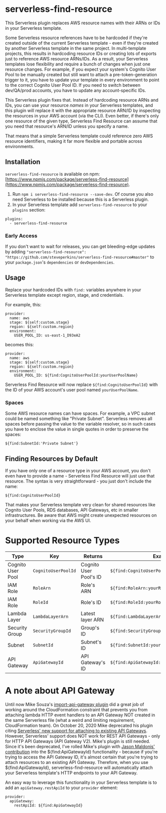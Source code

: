 # serverless-find-resource

This Serverless plugin replaces AWS resource names with their ARNs or IDs in your Serverless template.

Some Serverless resource references have to be hardcoded if they're created outside of the current Serverless template - even if they're created by another Serverless template in the same project. In multi-template projects, this results in hardcoding resource IDs or creating lots of exports just to reference AWS resource ARNs/IDs. As a result, your Serverless templates lose flexibility and require a bunch of changes when just one resource changes. For example, if you expect your system's Cognito User Pool to be manually created but still want to attach a pre-token-generation trigger to it, you have to update your template in every environment to point to the correct Cognito User Pool ID. If you need to switch between dev/QA/prod accounts, you have to update any account-specific IDs.

This Serverless plugin fixes that. Instead of hardcoding resource ARNs and IDs, you can use your resource _names_ in your Serverless templates, and this plugin will replace it with the appropriate resource ARN/ID by inspecting the resources in your AWS account (via the CLI). Even better, if there's only one resource of the given type, Serverless Find Resource can assume that you need that resource's ARN/ID unless you specify a name.

That means that a simple Serverless template could reference zero AWS resource identifiers, making it far more flexible and portable across environments.

## Installation

`serverless-find-resource` is available on npm: [https://www.npmjs.com/package/serverless-find-resource](https://www.npmjs.com/package/serverless-find-resource).

1. Run `npm i serverless-find-resource --save-dev`. Of course you also need Serverless to be installed because this is a Serverless plugin.
2. In your Serverless template add `serverless-find-resource` to your `plugins` section:

```
plugins:
  - serverless-find-resource
```

### Early Access

If you don't want to wait for releases, you can get bleeding-edge updates by adding `"serverless-find-resource": "https://github.com/steveperkins/serverless-find-resource#master"` to your `package.json`'s `dependencies` or `devDependencies`.

## Usage

Replace your hardcoded IDs with `find:` variables anywhere in your Serverless template except region, stage, and credentials.

For example, this:

```
provider:
  name: aws
  stage: ${self:custom.stage}
  region: ${self:custom.region}
  environment:
    USER_POOL_ID: us-east-1_D93eA2
```

becomes this:

```
provider:
  name: aws
  stage: ${self:custom.stage}
  region: ${self:custom.region}
  environment:
    USER_POOL_ID: ${find:CognitoUserPoolId:yourUserPoolName}
```

Serverless Find Resource will now replace `${find:CognitoUserPoolId}` with the ID of your AWS account's user pool named `yourUserPoolName`.

### Spaces
Some AWS resource names can have spaces. For example, a VPC subnet could be named something like "Private Subnet". Serverless removes all spaces before passing the value to the variable resolver, so in such cases you have to enclose the value in single quotes in order to preserve the spaces:

```
${find:SubnetId:'Private Subnet'}
```

## Finding Resources by Default

If you have only one of a resource type in your AWS account, you don't even have to provide a name - Serverless Find Resource will just use that resource. The syntax is very straightforward - you just don't include the name:

```
${find:CognitoUserPoolId}
```

That makes your Serverless template very clean for shared resources like Cognito User Pools, RDS databases, API Gateways, etc in smaller infrastructures. Be aware that AWS might create unexpected resources on your behalf when working via the AWS UI.

# Supported Resource Types

| Type              | Key                 | Returns                | Example                                      |
| ----------------- | ------------------- | ---------------------- | -------------------------------------------- |
| Cognito User Pool | `CognitoUserPoolId` | Cognito User Pool's ID | `${find:CognitoUserPoolId:yourUserPoolName}` |
| IAM Role          | `RoleArn`           | Role's ARN             | `${find:RoleArn:yourRoleName}`               |
| IAM Role          | `RoleId`            | Role's ID              | `${find:RoleId:yourRoleName}`                |
| Lambda Layer      | `LambdaLayerArn`    | Latest layer ARN       | `${find:LambdaLayerArn:yourLayerName}`       |
| Security Group    | `SecurityGroupId`   | Group's ID             | `${find:SecurityGroupId:yourGroupName}`      |
| Subnet            | `SubnetId`          | Subnet's ID            | `${find:SubnetId:yourSubnetName}`            |
| API Gateway       | `ApiGatewayId`      | API Gateway's ID       | `${find:ApiGatewayId:yourApiGatewayName}`    |

# A note about API Gateway
Until now Mike Souza's [import-api-gateway plugin](https://github.com/MikeSouza/serverless-import-apigateway) did a great job of working around the CloudFormation constraint that prevents you from attaching lambda HTTP event handlers to an API Gateway NOT created in the same Serverless file (what a weird and limiting requirement, CloudFormation team). On October 20, 2020 Mike deprecated his plugin citing [Serverless' new support for attaching to existing API Gateways](https://www.serverless.com/framework/docs/providers/aws/events/apigateway/#easiest-and-cicd-friendly-example-of-using-shared-api-gateway-and-api-resources). However, Serverless' support does NOT work for REST API Gateways - only for HTTP API Gateways (API Gateway V2). Mike's plugin is still needed. Since it's been deprecated, I've rolled Mike's plugin with [Jason Maldonis' contribution](https://github.com/jjmaldonis) into the ${find:ApiGatewayId} functionality - because if you're trying to access the API Gateway ID, it's almost certain that you're trying to attach resources to an existing API Gateway. Therefore, when you use ${find:ApiGatewayId}, serverless-find-resource will automatically attach your Serverless template's HTTP endpoints to your API Gateway.

An easy way to leverage this functionality in your Serverless template is to add an `apiGateway.restApiId` to your `provider` element:

```
provider:
  apiGateway:
    restApiId: ${find:ApiGatewayId}
```